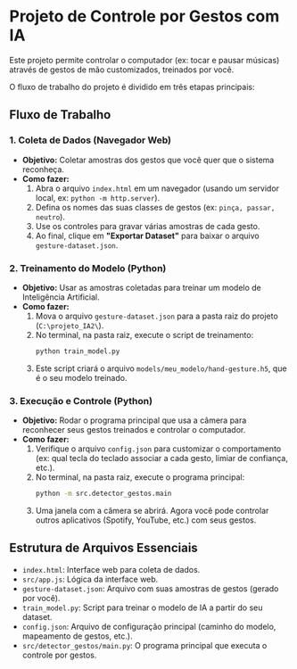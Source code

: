 # Projeto de Controle por Gestos com IA

Este projeto permite controlar o computador (ex: tocar e pausar músicas) através de gestos de mão customizados, treinados por você.

O fluxo de trabalho do projeto é dividido em três etapas principais:

## Fluxo de Trabalho

### 1. Coleta de Dados (Navegador Web)

- **Objetivo:** Coletar amostras dos gestos que você quer que o sistema reconheça.
- **Como fazer:**
  1. Abra o arquivo `index.html` em um navegador (usando um servidor local, ex: `python -m http.server`).
  2. Defina os nomes das suas classes de gestos (ex: `pinça, passar, neutro`).
  3. Use os controles para gravar várias amostras de cada gesto.
  4. Ao final, clique em **"Exportar Dataset"** para baixar o arquivo `gesture-dataset.json`.

### 2. Treinamento do Modelo (Python)

- **Objetivo:** Usar as amostras coletadas para treinar um modelo de Inteligência Artificial.
- **Como fazer:**
  1. Mova o arquivo `gesture-dataset.json` para a pasta raiz do projeto (`C:\projeto_IA2\`).
  2. No terminal, na pasta raiz, execute o script de treinamento:
     ```bash
     python train_model.py
     ```
  3. Este script criará o arquivo `models/meu_modelo/hand-gesture.h5`, que é o seu modelo treinado.

### 3. Execução e Controle (Python)

- **Objetivo:** Rodar o programa principal que usa a câmera para reconhecer seus gestos treinados e controlar o computador.
- **Como fazer:**
  1. Verifique o arquivo `config.json` para customizar o comportamento (ex: qual tecla do teclado associar a cada gesto, limiar de confiança, etc.).
  2. No terminal, na pasta raiz, execute o programa principal:
     ```bash
     python -m src.detector_gestos.main
     ```
  3. Uma janela com a câmera se abrirá. Agora você pode controlar outros aplicativos (Spotify, YouTube, etc.) com seus gestos.

## Estrutura de Arquivos Essenciais

- `index.html`: Interface web para coleta de dados.
- `src/app.js`: Lógica da interface web.
- `gesture-dataset.json`: Arquivo com suas amostras de gestos (gerado por você).
- `train_model.py`: Script para treinar o modelo de IA a partir do seu dataset.
- `config.json`: Arquivo de configuração principal (caminho do modelo, mapeamento de gestos, etc.).
- `src/detector_gestos/main.py`: O programa principal que executa o controle por gestos.